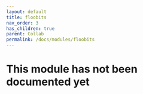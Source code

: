 ```yaml
---
layout: default
title: floobits
nav_order: 3
has_children: true
parent: Collab
permalink: /docs/modules/floobits
---
```


# This module has not been documented yet
